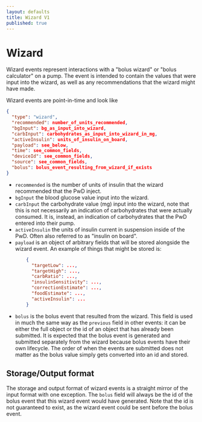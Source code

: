 ```yaml
---
layout: defaults
title: Wizard V1
published: true
---
```

# Wizard

Wizard events represent interactions with a "bolus wizard" or "bolus calculator" on a pump.  The event is intended to contain the values that were input into the wizard, as well as any recommendations that the wizard might have made.

Wizard events are point-in-time and look like

~~~json
{
  "type": "wizard",
  "recommended": number_of_units_recommended,
  "bgInput": bg_as_input_into_wizard,
  "carbInput": carbohydrates_as_input_into_wizard_in_mg,
  "activeInsulin": units_of_insulin_on_board,
  "payload": see_below,
  "time": see_common_fields,
  "deviceId": see_common_fields,
  "source": see_common_fields,
  "bolus": bolus_event_resulting_from_wizard_if_exists
}
~~~

* `recommended` is the number of units of insulin that the wizard recommended that the PwD inject.
* `bgInput` the blood glucose value input into the wizard.
* `carbInput` the carbohydrate value (mg) input into the wizard, note that this is not necessarily an indication of carbohydrates that were actually consumed.  It is, instead, an indication of carbohydrates that the PwD entered into their pump.
* `activeInsulin` the units of insulin current in suspension inside of the PwD.  Often also referred to as "insulin on board".
* `payload` is an object of arbitrary fields that will be stored alongside the wizard event.  An example of things that might be stored is:
    ~~~json
        {
          "targetLow": ...,
          "targetHigh": ...,
          "carbRatio": ...,
          "insulinSensitivity": ...,
          "correctionEstimate": ...,
          "foodEstimate": ...,
          "activeInsulin": ...
        }
    ~~~
* `bolus` is the bolus event that resulted from the wizard.  This field is used in much the same way as the `previous` field in other events: it can be either the full object or the id of an object that has already been submitted.  It is expected that the bolus event is generated and submitted separately from the wizard because bolus events have their own lifecycle.  The order of when the events are submitted does not matter as the bolus value simply gets converted into an id and stored.

## Storage/Output format

The storage and output format of wizard events is a straight mirror of the input format with one exception.  The `bolus` field will always be the id of the bolus event that this wizard event would have generated.  Note that the id is not guaranteed to exist, as the wizard event could be sent before the bolus event.